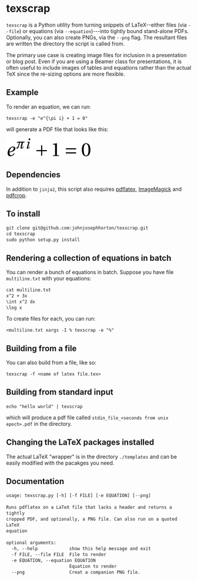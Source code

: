 texscrap
========
`texscrap` is a Python utility from turning snippets of LaTeX--either files (via `--file`) or equations (via `--equation`)---into tightly bound stand-alone PDFs. 
Optionally, you can also create PNGs, via the `--png` flag. 
The resultant files are written the directory the script is called from. 

The primary use case is creating image files for inclusion in a presentation or blog post. 
Even if you are using a Beamer class for presentations, it is often useful to include images of tables and equations rather than the actual TeX since the re-sizing options are more flexible. 

Example
-------
To render an equation, we can run: 

    texscrap -e "e^{\pi i} + 1 = 0"

will generate a PDF file that looks like this: 

![example_image](e_pwr_pi_i_plus_1__0.png)

Dependencies
------------

In addition to `jinja2`, this script also requires [pdflatex](http://www.tug.org/applications/pdftex/), [ImageMagick](http://www.imagemagick.org/script/index.php) and [pdfcrop](http://www.ctan.org/pkg/pdfcrop).  

To install
----------

    git clone git@github.com:johnjosephhorton/texscrap.git
    cd texscrap
    sudo python setup.py install 

Rendering a collection of equations in batch
--------------------------------------------
You can render a bunch of equations in batch. Suppose you have file `multiline.txt` with your equations: 

    cat multiline.txt
    x^2 + 3x
    \int x^2 dx
    \log x

To create files for each, you can run:

    <multiline.txt xargs -I % texscrap -e "%"

    
Building from a file
--------------------
You can also build from a file, like so: 

    texscrap -f <name of latex file.tex> 


Building from standard input
----------------------------

    echo "hello world" | texscrap 

which will produce a pdf file called `stdin_file_<seconds from unix epoch>.pdf` in the directory. 


Changing the LaTeX packages installed
--------------------------------------

The actual LaTeX "wrapper" is in the directory `./templates` and can be easily modified with the pacakges you need. 


Documentation
-------------
```
usage: texscrap.py [-h] [-f FILE] [-e EQUATION] [--png]

Runs pdflatex on a LaTeX file that lacks a header and returns a tightly
cropped PDF, and optionally, a PNG file. Can also run on a quoted LaTeX
equation

optional arguments:
  -h, --help            show this help message and exit
  -f FILE, --file FILE  File to render
  -e EQUATION, --equation EQUATION
                        Equation to render
  --png                 Creat a companion PNG file.
```
